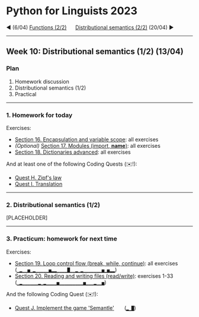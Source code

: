 
# Python for Linguists 2023

◄ (6/04) [Functions (2/2)](../classes/09_Functions_2.md)&nbsp;&nbsp;&nbsp;&nbsp;&nbsp;&nbsp;[Distributional semantics (2/2)](../classes/11_Distributional_semantics_2.md) (20/04) ►

-------

## Week 10: Distributional semantics (1/2) (13/04)


### Plan
1. Homework discussion
2. Distributional semantics (1/2)
3. Practical


-------

### 1. Homework for today

Exercises:
- [Section 16. Encapsulation and variable scope](../exercises/16_encapsulation_and_variable_scope.md): all exercises
- _(Optional)_ [Section 17. Modules (import, __name__)](../exercises/17_modules_and_import.md): all exercises
- [Section 18. Dictionaries advanced](../exercises/18_dictionaries_advanced.md): all exercises

And at least one of the following Coding Quests (✉️!):
- [Quest H. Zipf's law](../quests/H_zipf's_law.md) 
- [Quest I. Translation](../quests/I_translation.md) 

-------

### 2. Distributional semantics (1/2)

[PLACEHOLDER]

-------

### 3. Practicum: homework for next time

Exercises:
- [Section 19. Loop control flow (break, while, continue)](../exercises/19_loop_control_flow.md): all exercises&nbsp;&nbsp;&nbsp;&nbsp;&nbsp; (`▁▂▁▁▅▁▂▁▁▁▁▁▅▂▂▁▁▁▁█▁▁▂▁▂▁▁▁▁▁▁▁▅▁▅▂▂`)
- [Section 20. Reading and writing files (read/write)](../exercises/20_reading_and_writing_files.md): exercises 1-33&nbsp;&nbsp;&nbsp;&nbsp;&nbsp; (`▁▂▁▁▁▁▁▁▂▁▂▁▁▁▁▅▁▁▁▁▁▁▁▁▁▅▁▁▁▂▁▁▅`)

And the following Coding Quest (✉️!):
- [Quest J. Implement the game 'Semantle'](../quests/J_implement_the_game_'semantle'.md) &nbsp;&nbsp;&nbsp;&nbsp;&nbsp; (`▂▁█`)

